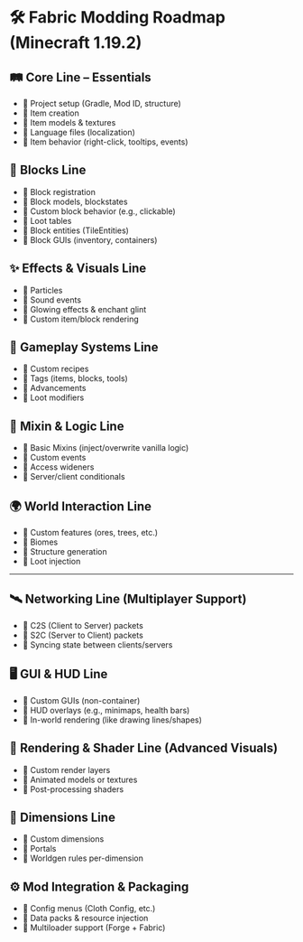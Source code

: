 # 🛠️ Fabric Modding Roadmap (Minecraft 1.19.2)

## 🛤️ Core Line – Essentials
- 🚉 Project setup (Gradle, Mod ID, structure)
- 🚉 Item creation
- 🚉 Item models & textures
- 🚉 Language files (localization)
- 🚉 Item behavior (right-click, tooltips, events)

## 🧱 Blocks Line
- 🚉 Block registration
- 🚉 Block models, blockstates
- 🚉 Custom block behavior (e.g., clickable)
- 🚉 Loot tables
- 🚉 Block entities (TileEntities)
- 🚉 Block GUIs (inventory, containers)

## ✨ Effects & Visuals Line
- 🚉 Particles
- 🚉 Sound events
- 🚉 Glowing effects & enchant glint
- 🚉 Custom item/block rendering

## 🧠 Gameplay Systems Line
- 🚉 Custom recipes
- 🚉 Tags (items, blocks, tools)
- 🚉 Advancements
- 🚉 Loot modifiers

## 🧩 Mixin & Logic Line
- 🚉 Basic Mixins (inject/overwrite vanilla logic)
- 🚉 Custom events
- 🚉 Access wideners
- 🚉 Server/client conditionals

## 🌍 World Interaction Line
- 🚉 Custom features (ores, trees, etc.)
- 🚉 Biomes
- 🚉 Structure generation
- 🚉 Loot injection

---

## 🛰️ Networking Line (Multiplayer Support)
- 🚉 C2S (Client to Server) packets
- 🚉 S2C (Server to Client) packets
- 🚉 Syncing state between clients/servers

## 🖥️ GUI & HUD Line
- 🚉 Custom GUIs (non-container)
- 🚉 HUD overlays (e.g., minimaps, health bars)
- 🚉 In-world rendering (like drawing lines/shapes)

## 🎨 Rendering & Shader Line (Advanced Visuals)
- 🚉 Custom render layers
- 🚉 Animated models or textures
- 🚉 Post-processing shaders

## 🌌 Dimensions Line
- 🚉 Custom dimensions
- 🚉 Portals
- 🚉 Worldgen rules per-dimension

## ⚙️ Mod Integration & Packaging
- 🚉 Config menus (Cloth Config, etc.)
- 🚉 Data packs & resource injection
- 🚉 Multiloader support (Forge + Fabric)

